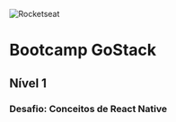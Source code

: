 ![Rocketseat](https://rocketseat.com.br/static/og.png)

# Bootcamp GoStack

## Nível 1
### Desafio: Conceitos de React Native
